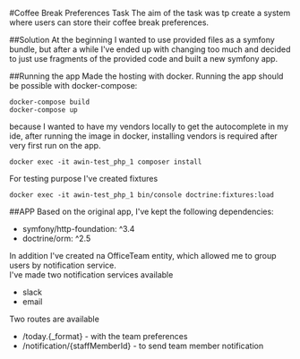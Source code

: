 #Coffee Break Preferences Task
The aim of the task was tp create a system where users can store their coffee break preferences.

##Solution
At the beginning I wanted to use provided files as a symfony bundle, but after a while I've ended up with changing too much and decided to just use fragments of the provided code and built a new symfony app.<br/>

##Running the app
Made the hosting with docker. Running the app should be possible with docker-compose:
```
docker-compose build
docker-compose up
```
because I wanted to have my vendors locally to get the autocomplete in my ide, after running the image in docker, installing vendors is required after very first run on the app.
```
docker exec -it awin-test_php_1 composer install
```
For testing purpose I've created fixtures
```
docker exec -it awin-test_php_1 bin/console doctrine:fixtures:load
```

##APP
Based on the original app, I've kept the following dependencies:
<ul>
<li>symfony/http-foundation: ^3.4</li>
<li>doctrine/orm: ^2.5</li>
</ul>
In addition I've created na OfficeTeam entity, which allowed me to group users by notification service.<br/> 
I've made two notification services available<br/>
<ul>
<li>slack</li>
<li>email</li>
</ul>


Two routes are available
<ul>
<li>/today.{_format} - with the team preferences</li>
<li>/notification/{staffMemberId} - to send team member notification</li>
</ul>


